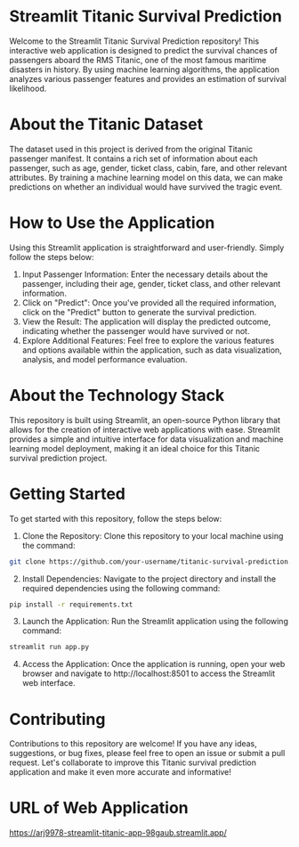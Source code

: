# Streamlit Titanic Survival Prediction
Welcome to the Streamlit Titanic Survival Prediction repository! This interactive web application is designed to predict the survival chances of passengers aboard the RMS Titanic, one of the most famous maritime disasters in history. By using machine learning algorithms, the application analyzes various passenger features and provides an estimation of survival likelihood.

# About the Titanic Dataset
The dataset used in this project is derived from the original Titanic passenger manifest. It contains a rich set of information about each passenger, such as age, gender, ticket class, cabin, fare, and other relevant attributes. By training a machine learning model on this data, we can make predictions on whether an individual would have survived the tragic event.

# How to Use the Application
Using this Streamlit application is straightforward and user-friendly. Simply follow the steps below:

1. Input Passenger Information: Enter the necessary details about the passenger, including their age, gender, ticket class, and other relevant information.
2. Click on "Predict": Once you've provided all the required information, click on the "Predict" button to generate the survival prediction.
3. View the Result: The application will display the predicted outcome, indicating whether the passenger would have survived or not.
4. Explore Additional Features: Feel free to explore the various features and options available within the application, such as data visualization, analysis, and model performance evaluation.

# About the Technology Stack
This repository is built using Streamlit, an open-source Python library that allows for the creation of interactive web applications with ease. Streamlit provides a simple and intuitive interface for data visualization and machine learning model deployment, making it an ideal choice for this Titanic survival prediction project.

# Getting Started
To get started with this repository, follow the steps below:

1. Clone the Repository: Clone this repository to your local machine using the command:

```bash
git clone https://github.com/your-username/titanic-survival-prediction.git
```

2. Install Dependencies: Navigate to the project directory and install the required dependencies using the following command:

```bash
pip install -r requirements.txt
```

3. Launch the Application: Run the Streamlit application using the following command:

```bash
streamlit run app.py
```

4. Access the Application: Once the application is running, open your web browser and navigate to http://localhost:8501 to access the Streamlit web interface.

# Contributing
Contributions to this repository are welcome! If you have any ideas, suggestions, or bug fixes, please feel free to open an issue or submit a pull request. Let's collaborate to improve this Titanic survival prediction application and make it even more accurate and informative!

# URL of Web Application
https://arj9978-streamlit-titanic-app-98gaub.streamlit.app/
